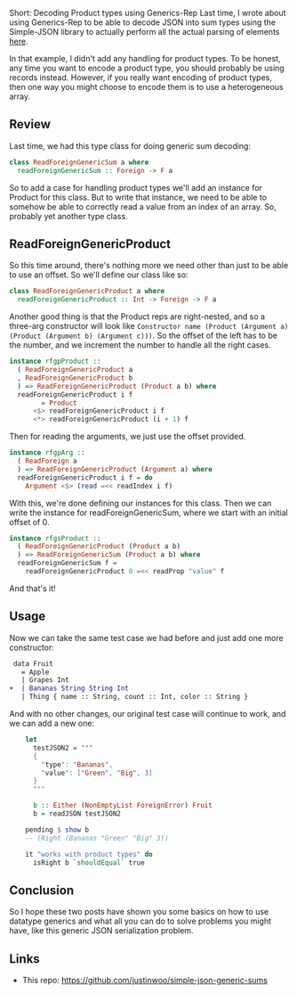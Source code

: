 Short: Decoding Product types using Generics-Rep
Last time, I wrote about using Generics-Rep to be able to decode JSON into sum types using the Simple-JSON library to actually perform all the actual parsing of elements [here](https://qiita.com/kimagure/items/b27245a5a11462145bd5).

In that example, I didn't add any handling for product types. To be honest, any time you want to encode a product type, you should probably be using records instead. However, if you really want encoding of product types, then one way you might choose to encode them is to use a heterogeneous array.

## Review

Last time, we had this type class for doing generic sum decoding:

```hs
class ReadForeignGenericSum a where
  readForeignGenericSum :: Foreign -> F a
```

So to add a case for handling product types we'll add an instance for Product for this class. But to write that instance, we need to be able to somehow be able to correctly read a value from an index of an array. So, probably yet another type class.

## ReadForeignGenericProduct

So this time around, there's nothing more we need other than just to be able to use an offset. So we'll define our class like so:

```hs
class ReadForeignGenericProduct a where
  readForeignGenericProduct :: Int -> Foreign -> F a
```

Another good thing is that the Product reps are right-nested, and so a three-arg constructor will look like `Constructor name (Product (Argument a) (Product (Argument b) (Argument c)))`. So the offset of the left has to be the number, and we increment the number to handle all the right cases.

```hs
instance rfgpProduct ::
  ( ReadForeignGenericProduct a
  , ReadForeignGenericProduct b
  ) => ReadForeignGenericProduct (Product a b) where
  readForeignGenericProduct i f
        = Product
      <$> readForeignGenericProduct i f
      <*> readForeignGenericProduct (i + 1) f
```

Then for reading the arguments, we just use the offset provided.

```hs
instance rfgpArg ::
  ( ReadForeign a
  ) => ReadForeignGenericProduct (Argument a) where
  readForeignGenericProduct i f = do
    Argument <$> (read =<< readIndex i f)
```

With this, we're done defining our instances for this class. Then we can write the instance for readForeignGenericSum, where we start with an initial offset of 0.

```hs
instance rfgsProduct ::
  ( ReadForeignGenericProduct (Product a b)
  ) => ReadForeignGenericSum (Product a b) where
  readForeignGenericSum f =
    readForeignGenericProduct 0 =<< readProp "value" f
```

And that's it!

## Usage

Now we can take the same test case we had before and just add one more constructor:

```diff
 data Fruit
   = Apple
   | Grapes Int
+  | Bananas String String Int
   | Thing { name :: String, count :: Int, color :: String }
```

And with no other changes, our original test case will continue to work, and we can add a new one:

```hs
    let
      testJSON2 = """
      {
        "type": "Bananas",
        "value": ["Green", "Big", 3]
      }
      """

      b :: Either (NonEmptyList ForeignError) Fruit
      b = readJSON testJSON2

    pending $ show b
    -- (Right (Bananas "Green" "Big" 3))

    it "works with product types" do
      isRight b `shouldEqual` true
```

## Conclusion

So I hope these two posts have shown you some basics on how to use datatype generics and what all you can do to solve problems you might have, like this generic JSON serialization problem.

## Links

* This repo: https://github.com/justinwoo/simple-json-generic-sums
